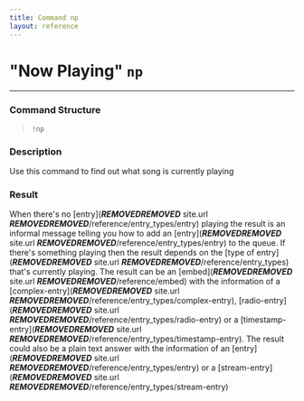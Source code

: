 ```yaml
---
title: Command np
layout: reference
---
```


# "Now Playing" `np`
---
### Command Structure
> `!np`

### Description
Use this command to find out what song is currently playing

### Result
When there's no [entry](***REMOVED******REMOVED*** site.url ***REMOVED******REMOVED***/reference/entry_types/entry) playing the result is an informal message telling you how to add an [entry](***REMOVED******REMOVED*** site.url ***REMOVED******REMOVED***/reference/entry_types/entry) to the queue. If there's something playing then the result depends on the [type of entry](***REMOVED******REMOVED*** site.url ***REMOVED******REMOVED***/reference/entry_types) that's currently playing. The result can be an [embed](***REMOVED******REMOVED*** site.url ***REMOVED******REMOVED***/reference/embed) with the information of a [complex-entry](***REMOVED******REMOVED*** site.url ***REMOVED******REMOVED***/reference/entry_types/complex-entry), [radio-entry](***REMOVED******REMOVED*** site.url ***REMOVED******REMOVED***/reference/entry_types/radio-entry) or a [timestamp-entry](***REMOVED******REMOVED*** site.url ***REMOVED******REMOVED***/reference/entry_types/timestamp-entry). The result could also be a plain text answer with the information of an [entry](***REMOVED******REMOVED*** site.url ***REMOVED******REMOVED***/reference/entry_types/entry) or a [stream-entry](***REMOVED******REMOVED*** site.url ***REMOVED******REMOVED***/reference/entry_types/stream-entry)
